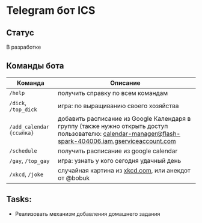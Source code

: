 # Telegram бот ICS
## Статус

В разработке

## Команды бота

| Команда                  | Описание                                                                                                                                               |
|--------------------------|--------------------------------------------------------------------------------------------------------------------------------------------------------|
| `/help`                  | получить справку по всем командам                                                                                                                      |
| `/dick`, `/top_dick`     | игра: по выращиванию своего хозяйства                                                                                                                  |
| `/add_calendar {ссылка}` | добавить расписание из Google Календаря в группу (также нужно открыть доступ пользователю: calendar-manager@flash-spark-404006.iam.gserviceaccount.com |
| `/schedule`              | получить расписание из google calendar                                                                                                                 |
| `/gay`, `/top_gay`       | игра: узнать у кого сегодня удачный день                                                                                                               |
| `/xkcd`, `/joke`         | случайная картина из [xkcd.com](https://xkcd.com/), или анекдот от @bobuk                                                                              |


## Tasks:
- Реализовать механизм добавления домашнего задания
